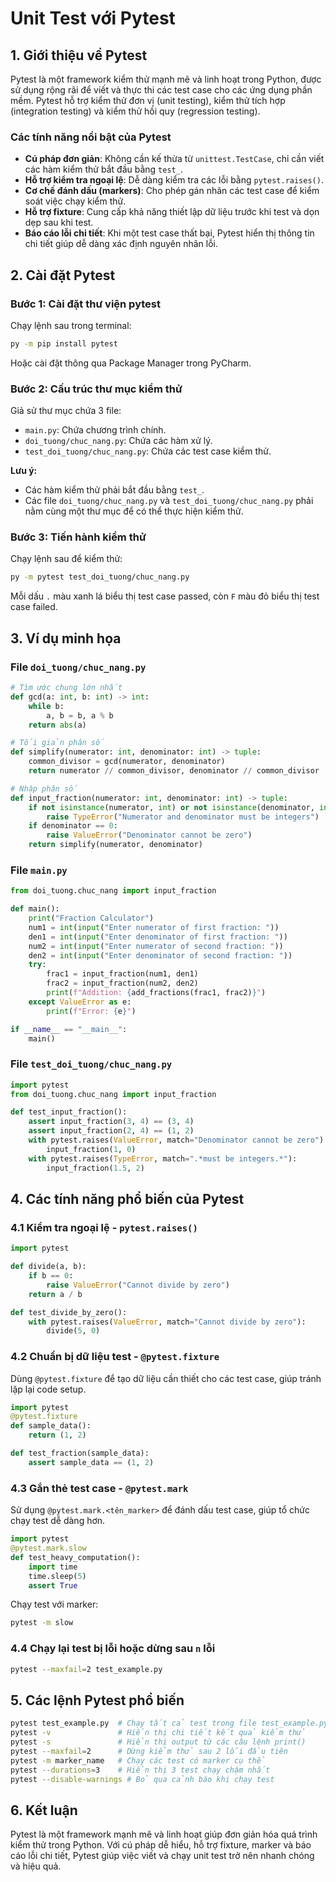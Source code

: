 # Unit Test với Pytest

## 1. Giới thiệu về Pytest

Pytest là một framework kiểm thử mạnh mẽ và linh hoạt trong Python, được sử dụng rộng rãi để viết và thực thi các test case cho các ứng dụng phần mềm. Pytest hỗ trợ kiểm thử đơn vị (unit testing), kiểm thử tích hợp (integration testing) và kiểm thử hồi quy (regression testing).

### Các tính năng nổi bật của Pytest

- **Cú pháp đơn giản**: Không cần kế thừa từ `unittest.TestCase`, chỉ cần viết các hàm kiểm thử bắt đầu bằng `test_`.
- **Hỗ trợ kiểm tra ngoại lệ**: Dễ dàng kiểm tra các lỗi bằng `pytest.raises()`.
- **Cơ chế đánh dấu (markers)**: Cho phép gán nhãn các test case để kiểm soát việc chạy kiểm thử.
- **Hỗ trợ fixture**: Cung cấp khả năng thiết lập dữ liệu trước khi test và dọn dẹp sau khi test.
- **Báo cáo lỗi chi tiết**: Khi một test case thất bại, Pytest hiển thị thông tin chi tiết giúp dễ dàng xác định nguyên nhân lỗi.

## 2. Cài đặt Pytest

### Bước 1: Cài đặt thư viện pytest

Chạy lệnh sau trong terminal:

```sh
py -m pip install pytest
```

Hoặc cài đặt thông qua Package Manager trong PyCharm.

### Bước 2: Cấu trúc thư mục kiểm thử

Giả sử thư mục chứa 3 file:

- `main.py`: Chứa chương trình chính.
- `doi_tuong/chuc_nang.py`: Chứa các hàm xử lý.
- `test_doi_tuong/chuc_nang.py`: Chứa các test case kiểm thử.

**Lưu ý:**

- Các hàm kiểm thử phải bắt đầu bằng `test_`.
- Các file `doi_tuong/chuc_nang.py` và `test_doi_tuong/chuc_nang.py` phải nằm cùng một thư mục để có thể thực hiện kiểm thử.

### Bước 3: Tiến hành kiểm thử

Chạy lệnh sau để kiểm thử:

```sh
py -m pytest test_doi_tuong/chuc_nang.py
```

Mỗi dấu `.` màu xanh lá biểu thị test case passed, còn `F` màu đỏ biểu thị test case failed.

## 3. Ví dụ minh họa

### **File `doi_tuong/chuc_nang.py`**

```python
# Tìm ước chung lớn nhất
def gcd(a: int, b: int) -> int:
    while b:
        a, b = b, a % b
    return abs(a)

# Tối giản phân số
def simplify(numerator: int, denominator: int) -> tuple:
    common_divisor = gcd(numerator, denominator)
    return numerator // common_divisor, denominator // common_divisor

# Nhập phân số
def input_fraction(numerator: int, denominator: int) -> tuple:
    if not isinstance(numerator, int) or not isinstance(denominator, int):
        raise TypeError("Numerator and denominator must be integers")
    if denominator == 0:
        raise ValueError("Denominator cannot be zero")
    return simplify(numerator, denominator)
```

### **File `main.py`**

```python
from doi_tuong.chuc_nang import input_fraction

def main():
    print("Fraction Calculator")
    num1 = int(input("Enter numerator of first fraction: "))
    den1 = int(input("Enter denominator of first fraction: "))
    num2 = int(input("Enter numerator of second fraction: "))
    den2 = int(input("Enter denominator of second fraction: "))
    try:
        frac1 = input_fraction(num1, den1)
        frac2 = input_fraction(num2, den2)
        print(f"Addition: {add_fractions(frac1, frac2)}")
    except ValueError as e:
        print(f"Error: {e}")

if __name__ == "__main__":
    main()
```

### **File `test_doi_tuong/chuc_nang.py`**

```python
import pytest
from doi_tuong.chuc_nang import input_fraction

def test_input_fraction():
    assert input_fraction(3, 4) == (3, 4)
    assert input_fraction(2, 4) == (1, 2)
    with pytest.raises(ValueError, match="Denominator cannot be zero"):
        input_fraction(1, 0)
    with pytest.raises(TypeError, match=".*must be integers.*"):
        input_fraction(1.5, 2)
```

## 4. Các tính năng phổ biến của Pytest

### 4.1 Kiểm tra ngoại lệ - `pytest.raises()`

```python
import pytest

def divide(a, b):
    if b == 0:
        raise ValueError("Cannot divide by zero")
    return a / b

def test_divide_by_zero():
    with pytest.raises(ValueError, match="Cannot divide by zero"):
        divide(5, 0)
```

### 4.2 Chuẩn bị dữ liệu test - `@pytest.fixture`

Dùng `@pytest.fixture` để tạo dữ liệu cần thiết cho các test case, giúp tránh lặp lại code setup.

```python
import pytest
@pytest.fixture
def sample_data():
    return (1, 2)

def test_fraction(sample_data):
    assert sample_data == (1, 2)
```

### 4.3 Gắn thẻ test case - `@pytest.mark`

Sử dụng `@pytest.mark.<tên_marker>` để đánh dấu test case, giúp tổ chức chạy test dễ dàng hơn.

```python
import pytest
@pytest.mark.slow
def test_heavy_computation():
    import time
    time.sleep(5)
    assert True
```

Chạy test với marker:

```sh
pytest -m slow
```

### 4.4 Chạy lại test bị lỗi hoặc dừng sau `n` lỗi

```sh
pytest --maxfail=2 test_example.py
```

## 5. Các lệnh Pytest phổ biến

```sh
pytest test_example.py  # Chạy tất cả test trong file test_example.py
pytest -v               # Hiển thị chi tiết kết quả kiểm thử
pytest -s               # Hiển thị output từ các câu lệnh print()
pytest --maxfail=2      # Dừng kiểm thử sau 2 lỗi đầu tiên
pytest -m marker_name   # Chạy các test có marker cụ thể
pytest --durations=3    # Hiển thị 3 test chạy chậm nhất
pytest --disable-warnings # Bỏ qua cảnh báo khi chạy test
```

## 6. Kết luận

Pytest là một framework mạnh mẽ và linh hoạt giúp đơn giản hóa quá trình kiểm thử trong Python. Với cú pháp dễ hiểu, hỗ trợ fixture, marker và báo cáo lỗi chi tiết, Pytest giúp việc viết và chạy unit test trở nên nhanh chóng và hiệu quả.
